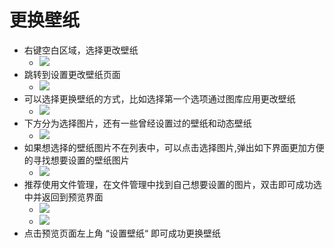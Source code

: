 # 更换壁纸

- 右键空白区域，选择更改壁纸
    - ![](../pic/zhuomian/tmp_3263-Screenshot_2016-12-29-10-18-51-422347183.png)
- 跳转到设置更改壁纸页面
    - ![](../pic/zhuomian/tmp_3263-Screenshot_2016-12-29-10-03-19-212040523.png)
- 可以选择更换壁纸的方式，比如选择第一个选项通过图库应用更改壁纸
    - ![](../pic/zhuomian/tmp_3263-Screenshot_2016-12-29-10-04-17235358506.png)
- 下方分为选择图片，还有一些曾经设置过的壁纸和动态壁纸
    - ![](../pic/zhuomian/tmp_3263-Screenshot_2016-12-29-10-04-17235358506.png)
- 如果想选择的壁纸图片不在列表中，可以点击选择图片,弹出如下界面更加方便的寻找想要设置的壁纸图片
    - ![](../pic/zhuomian/tmp_3263-Screenshot_2016-12-29-10-17-30128719149.png)
- 推荐使用文件管理，在文件管理中找到自己想要设置的图片，双击即可成功选中并返回到预览界面
    - ![](../pic/zhuomian/tmp_3263-Screenshot_2016-12-29-10-18-231104859141.png)
    - ![](../pic/zhuomian/tmp_3263-Screenshot_2016-12-29-10-18-281485265357.png)
- 点击预览页面左上角 “设置壁纸“ 即可成功更换壁纸

